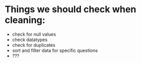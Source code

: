 # Things we should check when cleaning:

- check for null values
- check datatypes
- check for duplicates
- sort and filter data for specific questions
- ??? 
